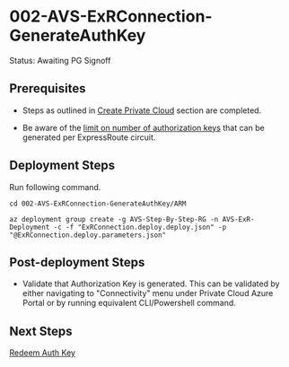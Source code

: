 # 002-AVS-ExRConnection-GenerateAuthKey
Status: Awaiting PG Signoff

## Prerequisites

* Steps as outlined in [Create Private Cloud](../001-AVS-PrivateCloud/readme.md) section are completed.

* Be aware of the [limit on number of authorization keys](https://docs.microsoft.com/azure/expressroute/expressroute-faqs#can-i-link-to-more-than-one-virtual-network-to-an-expressroute-circuit) that can be generated per ExpressRoute circuit.

## Deployment Steps

Run following command.

```
cd 002-AVS-ExRConnection-GenerateAuthKey/ARM

az deployment group create -g AVS-Step-By-Step-RG -n AVS-ExR-Deployment -c -f "ExRConnection.deploy.deploy.json" -p "@ExRConnection.deploy.parameters.json"
```

## Post-deployment Steps

* Validate that Authorization Key is generated. This can be validated by either navigating to "Connectivity" menu under Private Cloud Azure Portal or by running equivalent CLI/Powershell command.

## Next Steps

[Redeem Auth Key](../003-AVS-ExRConnection-SeperateAuthKey/readme.md)

